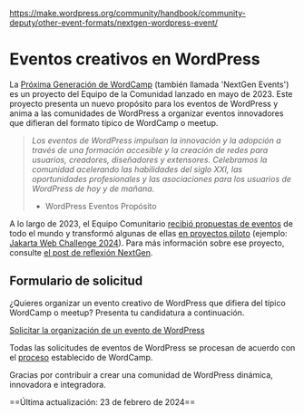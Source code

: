 https://make.wordpress.org/community/handbook/community-deputy/other-event-formats/nextgen-wordpress-event/

# Eventos creativos en WordPress

La [Próxima Generación de WordCamp](https://make.wordpress.org/community/2023/05/08/the-next-generation-of-wordcamps/) (también llamada 'NextGen Events') es un proyecto del Equipo de la Comunidad lanzado en mayo de 2023. Este proyecto presenta un nuevo propósito para los eventos de WordPress y anima a las comunidades de WordPress a organizar eventos innovadores que difieran del formato típico de WordCamp o meetup.

> _Los eventos de WordPress impulsan la innovación y la adopción a través de una formación accesible y la creación de redes para usuarios, creadores, diseñadores y extensores. Celebramos la comunidad acelerando las habilidades del siglo XXI, las oportunidades profesionales y las asociaciones para los usuarios de WordPress de hoy y de mañana._
> 
> - WordPress Eventos Propósito

A lo largo de 2023, el Equipo Comunitario [recibió propuestas de eventos](https://make.wordpress.org/community/2023/05/24/idea-generation-next-gen-wordcamps/) de todo el mundo y transformó algunas de ellas [en proyectos piloto](https://make.wordpress.org/community/2023/10/06/nextgen-events/) (ejemplo: [Jakarta Web Challenge 2024](https://events.wordpress.org/jakarta/2024/web-challenge/)). Para más información sobre ese proyecto, consulte [el post de reflexión NextGen](https://make.wordpress.org/community/2024/01/31/reflecting-on-nextgen-and-looking-ahead/).

## Formulario de solicitud

¿Quieres organizar un evento creativo de WordPress que difiera del típico WordCamp o meetup? Presenta tu candidatura a continuación.

[Solicitar la organización de un evento de WordPress](https://central.wordcamp.org/event-organizer-application/)

Todas las solicitudes de eventos de WordPress se procesan de acuerdo con el [proceso](https://make.wordpress.org/community/handbook/community-deputy/wordcamp-program-basics/) establecido de WordCamp.

Gracias por contribuir a crear una comunidad de WordPress dinámica, innovadora e integradora.

==Última actualización: 23 de febrero de 2024==
